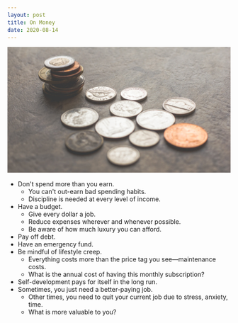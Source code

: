 ```yaml
---
layout: post
title: On Money
date: 2020-08-14
---
```


![](/assets/posts/2020-08-14-on-money.jpg)

- Don't spend more than you earn.
  - You can't out-earn bad spending habits.
  - Discipline is needed at every level of income.
- Have a budget.
  - Give every dollar a job.
  - Reduce expenses wherever and whenever possible.
  - Be aware of how much luxury you can afford.
- Pay off debt.
- Have an emergency fund.
- Be mindful of lifestyle creep.
  - Everything costs more than the price tag you see—maintenance costs.
  - What is the annual cost of having this monthly subscription?
- Self-development pays for itself in the long run.
- Sometimes, you just need a better-paying job.
  - Other times, you need to quit your current job due to stress, anxiety, time.
  - What is more valuable to you?
